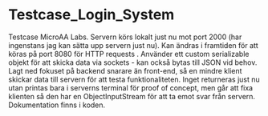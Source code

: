 # Testcase_Login_System
Testcase MicroAA Labs.  Servern körs lokalt just nu mot port 2000 (har ingenstans jag kan sätta upp servern just nu). 
Kan ändras i framtiden för att köras på port 8080 för HTTP requests . Använder ett custom serializable objekt för att skicka data via sockets - kan också bytas till JSON vid behov. 
Lagt ned fokuset på backend snarare än front-end, så en mindre klient skickar data till servern för att testa funktionaliteten. Inget returneras just nu utan printas bara
i serverns terminal för proof of concept, men går att fixa klienten så den har en ObjectInputStream för att ta emot svar från servern. Dokumentation finns i koden. 
